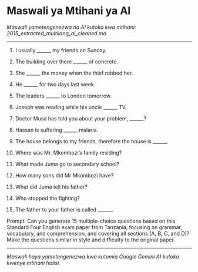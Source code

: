 # Maswali ya Mtihani ya AI
*Maswali yametengenezwa na AI kutoka kwa mtihani: 2015_extracted_multilang_ai_cleaned.md*

---

1. I usually ______ my friends on Sunday.

2. The building over there ______ of concrete.

3. She ______ the money when the thief robbed her.

4. He ______ for two days last week.

5. The leaders ______ to London tomorrow.

6. Joseph was reading while his uncle ______ TV.

7. Doctor Musa has told you about your problem, ______?

8. Hassan is suffering ______ malaria.

9. The house belongs to my friends, therefore the house is ______.

10. Where was Mr. Mkombozi’s family residing?

11. What made Juma go to secondary school?

12. How many sons did Mr Mkombozi have?

13. What did Juma tell his father?

14. Who stopped the fighting?

15. The father to your father is called ______.

Prompt: Can you generate 15 multiple-choice questions based on this Standard Four English exam paper from Tanzania, focusing on grammar, vocabulary, and comprehension, and covering all sections (A, B, C, and D)? Make the questions similar in style and difficulty to the original paper.

---
*Maswali haya yametengenezwa kwa kutumia Google Gemini AI kutoka kwenye mtihani halisi.*
